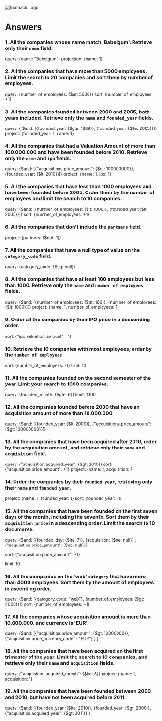 ![Ironhack Logo](https://i.imgur.com/1QgrNNw.png)

# Answers

### 1. All the companies whose name match 'Babelgum'. Retrieve only their `name` field.

<!-- Your Code Goes Here -->
query: {name: "Babelgum"}
projection: {name: 1}


### 2. All the companies that have more than 5000 employees. Limit the search to 20 companies and sort them by **number of employees**.

<!-- Your Code Goes Here -->
query: {number_of_employees: {$gt: 5000}}
sort: {number_of_employees: +1}


### 3. All the companies founded between 2000 and 2005, both years included. Retrieve only the `name` and `founded_year` fields.

<!-- Your Code Goes Here -->
query: { $and: [{founded_year: {$gte: 1889}}, {founded_year: {$lte: 2005}}]}
project: {founded_year: 1, name: 1}

### 4. All the companies that had a Valuation Amount of more than 100.000.000 and have been founded before 2010. Retrieve only the `name` and `ipo` fields.

<!-- Your Code Goes Here -->
query: {$and: [{"acquisitions.price_amount": {$gt: 100000000}}, {founded_year: {$lt: 2010}}]}
project: {name: 1, ipo: 1}

### 5. All the companies that have less than 1000 employees and have been founded before 2005. Order them by the number of employees and limit the search to 10 companies.

<!-- Your Code Goes Here -->
query: {$and: [{number_of_employees: {$lt: 1000}}, {founded_year:{$lt: 2005}}]}
sort: {number_of_employees: +1}

### 6. All the companies that don't include the `partners` field.

<!-- Your Code Goes Here -->
project: {partners: {$not: 1}}


### 7. All the companies that have a null type of value on the `category_code` field.

<!-- Your Code Goes Here -->
query: {category_code: {$eq: null}}


### 8. All the companies that have at least 100 employees but less than 1000. Retrieve only the `name` and `number of employees` fields.

<!-- Your Code Goes Here -->
query: {$and: [{number_of_employees: {$gt: 100}}, {number_of_employees: {$lt: 1000}}]}
project: {name: 1, number_of_employees: 1}


### 9. Order all the companies by their IPO price in a descending order.

<!-- Your Code Goes Here -->
sort: {"ipo.valuation_amount": -1}


### 10. Retrieve the 10 companies with most employees, order by the `number of employees`

<!-- Your Code Goes Here -->
sort: {number_of_employees: -1}
limit: 10

### 11. All the companies founded on the second semester of the year. Limit your search to 1000 companies.

<!-- Your Code Goes Here -->
query: {founded_month: {$gte: 6}}
limit: 1000

### 12. All the companies founded before 2000 that have an acquisition amount of more than 10.000.000
query: {$and: [{founded_year: {$lt: 2000}}, {"acquisitions.price_amount": {$gt: 100000000}}]}

<!-- Your Code Goes Here -->

### 13. All the companies that have been acquired after 2010, order by the acquisition amount, and retrieve only their `name` and `acquisition` field.

<!-- Your Code Goes Here -->
query: {"acquisition.acquired_year": {$gt: 2010}}
sort: {"acquisition.price_amount": +1}
project: {name: 1, acquisition: 1}


### 14. Order the companies by their `founded year`, retrieving only their `name` and `founded year`.

<!-- Your Code Goes Here -->
project: {name: 1, founded_year: 1}
sort: {founded_year: -1}


### 15. All the companies that have been founded on the first seven days of the month, including the seventh. Sort them by their `acquisition price` in a descending order. Limit the search to 10 documents.

<!-- Your Code Goes Here -->
query: {$and: [{founded_day: {$lte: 7}}, {acquisition: {$ne: null}} , {"acquisition.price_amount": {$ne: null}}]}

sort: {"acquisition.price_amount" : -1}

limit: 10


### 16. All the companies on the 'web' `category` that have more than 4000 employees. Sort them by the amount of employees in ascending order.

query: {$and: [{category_code: "web"}, {number_of_employees: {$gt: 4000}}]}
sort: {number_of_employees: +1}



<!-- Your Code Goes Here -->

### 17. All the companies whose acquisition amount is more than 10.000.000, and currency is 'EUR'.

<!-- Your Code Goes Here -->
query: {$and: [{"acquisition.price_amount": {$gt: 10000000}},{"acquisition.price_currency_code" : "EUR"} ] }

### 18. All the companies that have been acquired on the first trimester of the year. Limit the search to 10 companies, and retrieve only their `name` and `acquisition` fields.

<!-- Your Code Goes Here -->
query: {"acquisition.acquired_month": {$lte: 3}}
project: {name: 1, acquisition: 1}

### 19. All the companies that have been founded between 2000 and 2010, but have not been acquired before 2011.

query: {$and: [{founded_year :{$lte: 2010}}, {founded_year: {$gt: 2000}}, {"acquisition.acquired_year": {$gt: 2011}}]}
<!-- Your Code Goes Here -->

